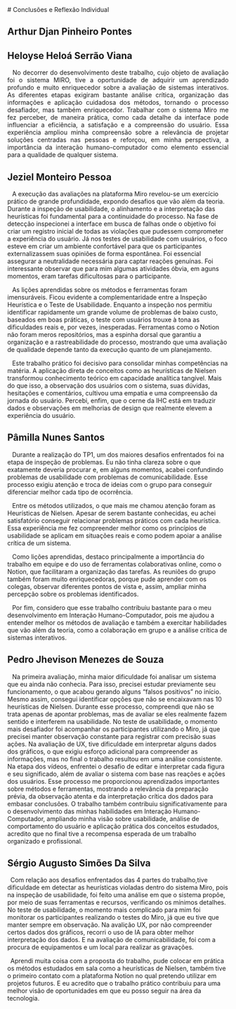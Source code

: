 <div align="justify">
# Conclusões e Reflexão Individual

## Arthur Djan Pinheiro Pontes


## Heloyse Heloá Serrão Viana

&ensp; No decorrer do desenvolvimento deste trabalho, cujo objeto de avaliação foi o sistema MIRO, tive a oportunidade de adquirir um aprendizado profundo e muito enriquecedor sobre a avaliação de sistemas interativos. As diferentes etapas exigiram bastante análise crítica, organização das informações e aplicação cuidadosa dos métodos, tornando o processo desafiador, mas também enriquecedor. Trabalhar com o sistema Miro me fez perceber, de maneira prática, como cada detalhe da interface pode influenciar a eficiência, a satisfação e a compreensão do usuário. Essa experiência ampliou minha compreensão sobre a relevância de projetar soluções centradas nas pessoas e reforçou, em minha perspectiva, a importância da interação humano-computador como elemento essencial para a qualidade de qualquer sistema.
</div>


## Jeziel Monteiro Pessoa

&ensp; A execução das avaliações na plataforma Miro revelou-se um exercício prático de grande profundidade, expondo desafios que vão além da teoria. Durante a inspeção de usabilidade, o alinhamento e a interpretação das heurísticas foi fundamental para a continuidade do processo. Na fase de detecção inspecionei a interface em busca de falhas onde o objetivo foi criar um registro inicial de todas as violações que pudessem comprometer a experiência do usuário. Já nos testes de usabilidade com usuários, o foco esteve em criar um ambiente confortável para que os participantes externalizassem suas opiniões de forma espontânea. Foi essencial assegurar a neutralidade necessária para captar reações genuínas. Foi interessante observar que para mim algumas atividades óbvia, em aguns momentos, eram tarefas dificultosas para o participante.


&ensp; As lições aprendidas sobre os métodos e ferramentas foram imensuráveis. Ficou evidente a complementaridade entre a Inspeção Heurística e o Teste de Usabilidade. Enquanto a inspeção nos permitiu identificar rapidamente um grande volume de problemas de baixo custo, baseados em boas práticas, o teste com usuários trouxe à tona as dificuldades reais e, por vezes, inesperadas. Ferramentas como o Notion não foram meros repositórios, mas a espinha dorsal que garantiu a organização e a rastreabilidade do processo, mostrando que uma avaliação de qualidade depende tanto da execução quanto de um planejamento. 


&ensp; Este trabalho prático foi decisivo para consolidar minhas competências na matéria. A aplicação direta de conceitos como as heurísticas de Nielsen transformou conhecimento teórico em capacidade analítica tangível. Mais do que isso, a observação dos usuários com o sistema, suas dúvidas, hesitações e comentários, cultivou uma empatia e uma compreensão da jornada do usuário. Percebi, enfim, que o cerne da IHC está em traduzir dados e observações em melhorias de design que realmente elevem a experiência do usuário.

## Pâmilla Nunes Santos

&ensp; Durante a realização do TP1, um dos maiores desafios enfrentados foi na etapa de inspeção de problemas. Eu não tinha clareza sobre o que exatamente deveria procurar e, em alguns momentos, acabei confundindo problemas de usabilidade com problemas de comunicabilidade. Esse processo exigiu atenção e troca de ideias com o grupo para conseguir diferenciar melhor cada tipo de ocorrência.

&ensp; Entre os métodos utilizados, o que mais me chamou atenção foram as Heurísticas de Nielsen. Apesar de serem bastante conhecidas, eu achei satisfatório conseguir relacionar problemas práticos com cada heurística. Essa experiência me fez compreender melhor como os princípios de usabilidade se aplicam em situações reais e como podem apoiar a análise crítica de um sistema.

&ensp; Como lições aprendidas, destaco principalmente a importância do trabalho em equipe e do uso de ferramentas colaborativas online, como o Notion, que facilitaram a organização das tarefas. As reuniões do grupo também foram muito enriquecedoras, porque pude aprender com os colegas, observar diferentes pontos de vista e, assim, ampliar minha percepção sobre os problemas identificados.

&ensp; Por fim, considero que esse trabalho contribuiu bastante para o meu desenvolvimento em Interação Humano-Computador, pois me ajudou a entender melhor os métodos de avaliação e também a exercitar habilidades que vão além da teoria, como a colaboração em grupo e a análise crítica de sistemas interativos.
</div>


## Pedro Jhevison Menezes de Souza

&ensp; Na primeira avaliação, minha maior dificuldade foi analisar um sistema que eu ainda não conhecia. Para isso, precisei estudar previamente seu funcionamento, o que acabou gerando alguns “falsos positivos” no início. Mesmo assim, consegui identificar opções que não se encaixavam nas 10 heurísticas de Nielsen. Durante esse processo, compreendi que não se trata apenas de apontar problemas, mas de avaliar se eles realmente fazem sentido e interferem na usabilidade. No teste de usabilidade, o momento mais desafiador foi acompanhar os participantes utilizando o Miro, já que precisei manter observação constante para registrar com precisão suas ações. Na avaliação de UX, tive dificuldade em interpretar alguns dados dos gráficos, o que exigiu esforço adicional para compreender as informações, mas no final o trabalho resultou em uma análise consistente. Na etapa dos vídeos, enfrentei o desafio de editar e interpretar cada figura e seu significado, além de avaliar o sistema com base nas reações e ações dos usuários. Esse processo me proporcionou aprendizados importantes sobre métodos e ferramentas, mostrando a relevância da preparação prévia, da observação atenta e da interpretação crítica dos dados para embasar conclusões. O trabalho também contribuiu significativamente para o desenvolvimento das minhas habilidades em Interação Humano-Computador, ampliando minha visão sobre usabilidade, análise de comportamento do usuário e aplicação prática dos conceitos estudados, acredito que no final tive a recompensa esperada de um trabalho organizado e profissional.
</div>


## Sérgio Augusto Simões Da Silva

&ensp;Com relação aos desafios enfrentados das 4 partes do trabalho,tive dificuldade em detectar as heurísticas violadas dentro do sistema Miro, pois na inspeção de usabilidade, foi feito uma análise em que o sistema propõe, por meio de suas ferramentas e recursos, verificando os mínimos detalhes. No teste de usabilidade, o momento mais complicado para mim foi monitorar os participantes realizando o testes do Miro, já que eu tive que manter sempre em observação. Na avalição UX, por não compreender certos dados dos gráficos, recorri o uso de IA para obter melhor interpretação dos dados. E na avaliação de comunicabilidade, foi com a procura de equipamentos e um local para realizar as gravações.

&ensp;Aprendi muita coisa com a proposta do trabalho, pude colocar em prática os métodos estudados em sala como a heurísticas de Nielsen, também tive o primeiro contato com a plataforma Notion no qual pretendo utilizar em projetos futuros. E eu acredito que o trabalho prático contribuiu para uma melhor visão de oportunidades em que eu posso seguir na área da tecnologia.
</div>



